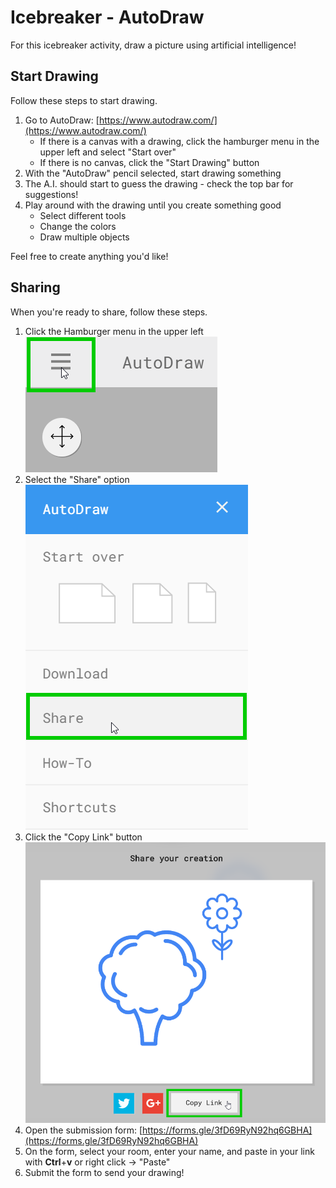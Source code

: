 # Icebreaker - AutoDraw
For this icebreaker activity, draw a picture using artificial intelligence!

## Start Drawing
Follow these steps to start drawing.

1. Go to AutoDraw: [https://www.autodraw.com/](https://www.autodraw.com/)
    - If there is a canvas with a drawing, click the hamburger menu in the upper left and select "Start over"
    - If there is no canvas, click the "Start Drawing" button
1. With the "AutoDraw" pencil selected, start drawing something
1. The A.I. should start to guess the drawing - check the top bar for suggestions!
1. Play around with the drawing until you create something good
    - Select different tools
    - Change the colors
    - Draw multiple objects

Feel free to create anything you'd like!

## Sharing
When you're ready to share, follow these steps.

1. Click the Hamburger menu in the upper left  
    ![](Assets/autodraw_hamburger.png)
1. Select the "Share" option  
    ![](Assets/autodraw_share.png)
1. Click the "Copy Link" button  
    ![](Assets/autodraw_copylink.png)
1. Open the submission form: [https://forms.gle/3fD69RyN92hq6GBHA](https://forms.gle/3fD69RyN92hq6GBHA)
1. On the form, select your room, enter your name, and paste in your link with **Ctrl**+**v** or right click -> "Paste"
1. Submit the form to send your drawing!